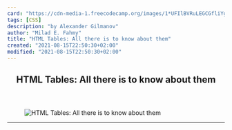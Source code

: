 ```yaml
---
card: "https://cdn-media-1.freecodecamp.org/images/1*UFIlBVRuLEGCGfliYgNwsA.jpeg"
tags: [CSS]
description: "by Alexander Gilmanov"
author: "Milad E. Fahmy"
title: "HTML Tables: All there is to know about them"
created: "2021-08-15T22:50:30+02:00"
modified: "2021-08-15T22:50:30+02:00"
---
```

<div class="site-wrapper">
<main id="site-main" class="site-main outer">
<div class="inner">
<article class="post-full post tag-css tag-html tag-tech tag-programming tag-design ">
<header class="post-full-header">
<h1 class="post-full-title">HTML Tables: All there is to know about them</h1>
</header>
<figure class="post-full-image">
<picture>
<source media="(max-width: 700px)" sizes="1px" srcset="data:image/gif;base64,R0lGODlhAQABAIAAAAAAAP///yH5BAEAAAAALAAAAAABAAEAAAIBRAA7 1w">
<source media="(min-width: 701px)" sizes="(max-width: 800px) 400px,
(max-width: 1170px) 700px,
1400px" srcset="https://cdn-media-1.freecodecamp.org/images/1*UFIlBVRuLEGCGfliYgNwsA.jpeg 300w,
https://cdn-media-1.freecodecamp.org/images/1*UFIlBVRuLEGCGfliYgNwsA.jpeg 600w,
https://cdn-media-1.freecodecamp.org/images/1*UFIlBVRuLEGCGfliYgNwsA.jpeg 1000w,
https://cdn-media-1.freecodecamp.org/images/1*UFIlBVRuLEGCGfliYgNwsA.jpeg 2000w">
<img onerror="this.style.display='none'" src="https://cdn-media-1.freecodecamp.org/images/1*UFIlBVRuLEGCGfliYgNwsA.jpeg" alt="HTML Tables: All there is to know about them">
</picture>
</figure>
<section class="post-full-content">
<div class="post-content medium-migrated-article">
</div>
<hr>
</section>
</article>
</div>
</main>
</div>
<!-- Google Tag Manager (noscript) -->
<!-- End Google Tag Manager (noscript) -->
